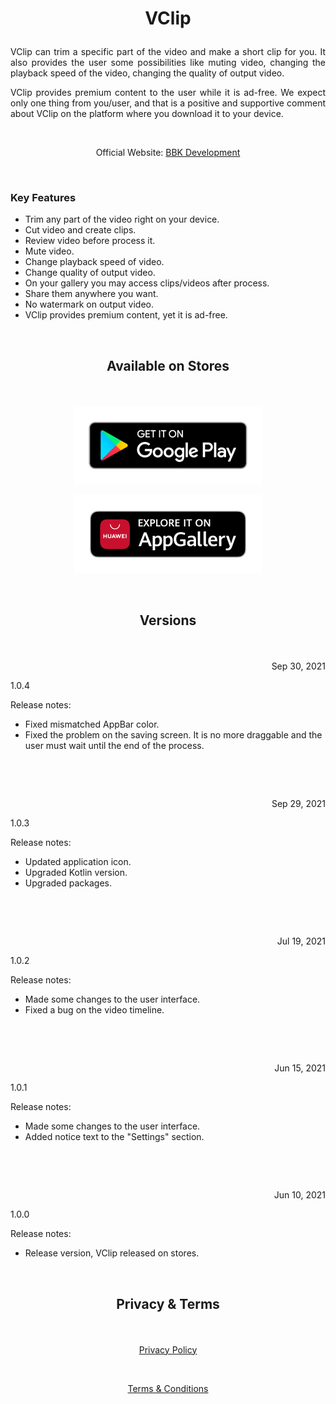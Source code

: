 # <p align="center">VClip</p> 

<p align="justify">VClip can trim a specific part of the video and make a short clip for you. It also provides the user some possibilities like muting video, changing the playback speed of the video, changing the quality of output video.</p>

<p align="justify">VClip provides premium content to the user while it is ad-free. We expect only one thing from you/user, and that is a positive and supportive comment about VClip on the platform where you download it to your device.</p>

&nbsp;

<p align="center">Official Website: <a href="https://www.bbkdevelopment.com/bbk-development/ardublu">BBK Development</a></p>

&nbsp;

### Key Features
-	Trim any part of the video right on your device.
-   Cut video and create clips.
-   Review video before process it.
-   Mute video.
-   Change playback speed of video.
-   Change quality of output video.
-   On your gallery you may access clips/videos after process.
-   Share them anywhere you want.
-   No watermark on output video.
-   VClip provides premium content, yet it is ad-free.

&nbsp;

## <p align="center">Available on Stores</p> 

&nbsp;

[<p align="center"><img src="images/badge-black1.png" width="300"></p>](https://play.google.com/store/apps/details?id=com.BBKDevelopment.VClip)[<p align="center"><img src="images/badge-black2.png" width="300"></p>](https://appgallery.huawei.com/#/app/C104413665)

&nbsp;

## <p align="center">Versions</p> 

&nbsp;

<p align=right>Sep 30, 2021</p>
<p align=left>1.0.4</p> 

Release notes:

- Fixed mismatched AppBar color.
- Fixed the problem on the saving screen. It is no more draggable and the user must wait until the end of the process.

&nbsp;

&nbsp;

<p align=right>Sep 29, 2021</p>
<p align=left>1.0.3</p> 

Release notes:

- Updated application icon.
- Upgraded Kotlin version.
- Upgraded packages.

&nbsp;

&nbsp;

<p align=right>Jul 19, 2021</p>
<p align=left>1.0.2</p> 

Release notes:

- Made some changes to the user interface. 
- Fixed a bug on the video timeline.

&nbsp;

&nbsp;

<p align=right>Jun 15, 2021</p>
<p align=left>1.0.1</p> 

Release notes:

- Made some changes to the user interface. 
- Added notice text  to the "Settings" section.

&nbsp;

&nbsp;

<p align=right>Jun 10, 2021</p>
<p align=left>1.0.0</p>

Release notes:

- Release version, VClip released on stores.

&nbsp;

## <p align="center">Privacy & Terms</p> 

&nbsp;

[<p align="center">Privacy Policy</p>](https://www.bbkdevelopment.com/bbk-development/vclip/privacy-policy)

&nbsp;

[<p align="center">Terms & Conditions</p>](https://www.bbkdevelopment.com/bbk-development/vclip/terms-and-conditions)
